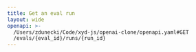 ```yaml
---
title: Get an eval run
layout: wide
openapi: >-
  /Users/zdunecki/Code/xyd-js/openai-clone/openapi.yaml#GET
  /evals/{eval_id}/runs/{run_id}
---
```


